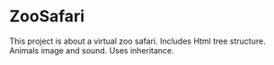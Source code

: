 # ZooSafari
This project is about a virtual zoo safari.
Includes Html tree structure.
Animals image and sound.
Uses inheritance.
